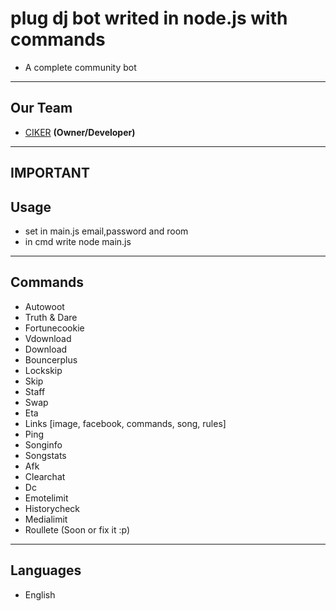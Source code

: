 # plug dj bot writed in node.js with commands
- A complete community bot


-------------
Our Team
---
 - [CIKER]() __(Owner/Developer)__

-----------------
IMPORTANT
-----------------
Usage
---

* set in main.js email,password and room
* in cmd write node main.js

-----------------
Commands
---
- Autowoot
- Truth & Dare
- Fortunecookie
- Vdownload
- Download
- Bouncerplus
- Lockskip
- Skip
- Staff
- Swap
- Eta
- Links [image, facebook, commands, song, rules]
- Ping
- Songinfo
- Songstats
- Afk
- Clearchat
- Dc
- Emotelimit
- Historycheck
- Medialimit
- Roullete (Soon or fix it :p)

-----------------
Languages
---

- English

